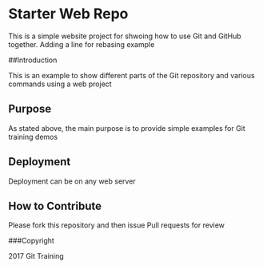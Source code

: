 # Starter Web Repo

This is a simple website project for shwoing how to use Git and GitHub together. Adding a line for rebasing example

##Introduction

This is an example to show different parts of the Git repository and various commands using a web project

## Purpose

As stated above, the main purpose is to provide simple examples for Git training demos

## Deployment

Deployment can be on any web server

## How to Contribute

Please fork this repository and then issue Pull requests for review

###Copyright

2017 Git Training